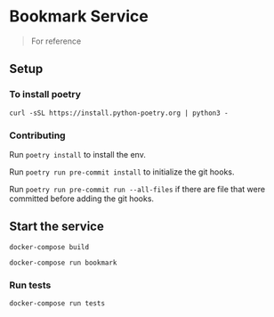 # Bookmark Service

> For reference

## Setup

### To install poetry

`curl -sSL https://install.python-poetry.org | python3 -`


### Contributing

Run `poetry install` to install the env.

Run `poetry run pre-commit install` to initialize the git hooks.

Run `poetry run pre-commit run --all-files` if there are file that were committed before adding the git hooks.

## Start the service

`docker-compose build`

`docker-compose run bookmark`

### Run tests

`docker-compose run tests`

